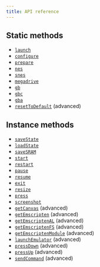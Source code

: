 ```yaml
---
title: API reference
---
```


## Static methods
+ [`launch`](/apis/launch)
+ [`configure`](/apis/configure)
+ [`prepare`](/apis/prepare)
+ [`nes`](/apis/nes)
+ [`snes`](/apis/snes)
+ [`megadrive`](/apis/megadrive)
+ [`gb`](/apis/gb)
+ [`gbc`](/apis/gbc)
+ [`gba`](/apis/gba)
+ [`resetToDefault`](/apis/reset-to-default) (advanced)

## Instance methods
+ [`saveState`](/apis/save-state)
+ [`loadState`](/apis/load-state)
+ [`saveSRAM`](/apis/save-sram)
+ [`start`](/apis/start)
+ [`restart`](/apis/restart)
+ [`pause`](/apis/pause)
+ [`resume`](/apis/resume)
+ [`exit`](/apis/exit)
+ [`resize`](/apis/resize)
+ [`press`](/apis/press)
+ [`screenshot`](/apis/screenshot)
+ [`getCanvas`](/apis/get-canvas) (advanced)
+ [`getEmscripten`](/apis/get-emscripten) (advanced)
+ [`getEmscriptenAL`](/apis/get-emscripten-al) (advanced)
+ [`getEmscriptenFS`](/apis/get-emscripten-fs) (advanced)
+ [`getEmscriptenModule`](/apis/get-emscripten-module) (advanced)
+ [`launchEmulator`](/apis/launch-emulator) (advanced)
+ [`pressDown`](/apis/press-down) (advanced)
+ [`pressUp`](/apis/press-up) (advanced)
+ [`sendCommand`](/apis/send-command) (advanced)
